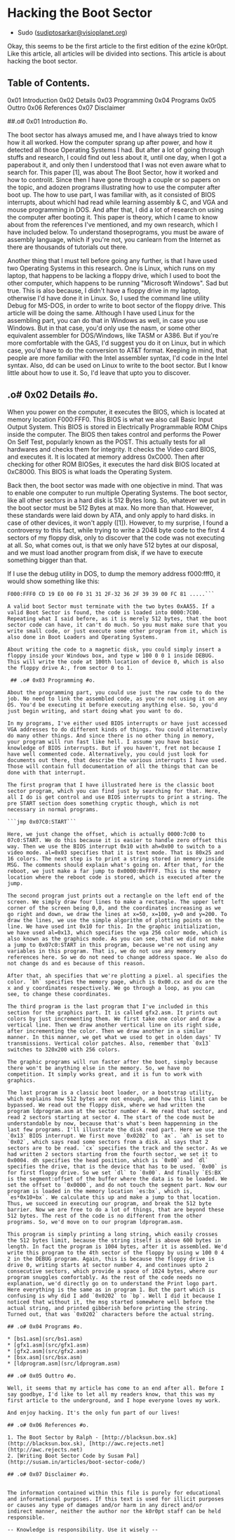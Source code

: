 # Hacking the Boot Sector
  - Sudo (sudiptosarkar@visioplanet.org)

Okay, this seems to be the first article to the first edition of the ezine 
k0r0pt. Like this article, all articles will be divided into sections. This 
article is about hacking the boot sector.


## Table of Contents.

0x01 Introduction
0x02 Details
0x03 Programming
0x04 Programs
0x05 Outtro
0x06 References
0x07 Disclaimer

##.o# 0x01 Introduction #o.

The boot sector has always amused me, and I have always tried to know how it all worked. How the computer sprang up after power, and how it detected all those Operating Systems I had. But after a lot of going through stuffs and research, I could find out less about it, until one day, when I got a paperabout it, and only then I understood that I was not even aware what to search for. This paper [1], was about The Boot Sector, how it worked and how to controlit. Since then I have gone through a couple or so papers on the topic, and adozen programs illustrating how to use the computer after boot up. The how to use part, I was familiar with, as it consisted of BIOS interrupts, about whichI had read while learning assembly & C, and VGA and mouse programming in DOS. And after that, I did a lot of research on using the computer after booting it. This paper is theory, which I came to know about from the references I've mentioned, and my own research, which I have included below. To understand thoseprograms, you must be aware of assembly language, which if you're not, you canlearn from the Internet as there are thousands of tutorials out there.

Another thing that I must tell before going any further, is that I have used two Operating Systems in this research. One is Linux, which runs on my laptop, that happens to be lacking a floppy drive, which I used to boot the other computer, which happens to be running "Microsoft Windows". Sad but true. This is also because, I didn't have a floppy drive in my laptop, otherwise I'd have done it in Linux. So, I used the command line utility Debug for MS-DOS, in order to write to boot sector of the floppy drive. This article will be doing the same. Although I have used Linux for the assembling part, you can do that in Windows as well, in case you use Windows. But in that case, you'd only use the nasm, or some other equivalent assembler for DOS/Windows, like TASM or A386. But if you're more comfortable with the GAS, I'd suggest you do it on Linux, but in which case, you'd have to do the conversion to AT&T format. Keeping in mind, that people are more familiar with the Intel assembler syntax, I'd code in the Intel syntax. Also, dd can be used on Linux to write to the boot sector. But I know little about how to use it. So, I'd leave that upto you to discover.

## .o# 0x02 Details #o.

When you power on the computer, it executes the BIOS, which is located at memory location F000:FFF0. This BIOS is what we also call Basic Input Output System. This BIOS is stored in Electrically Programmable ROM Chips inside the computer. The BIOS then takes control and performs the Power On Self Test, popularly known as the POST. This actually tests for all hardwares and checks them for integrity. It checks the Video card BIOS, and executes it. It is located at memory address 0xC000. Then after checking for other ROM BIOSes, it executes the hard disk BIOS located at 0xC8000. This BIOS is what loads the Operating System.

Back then, the boot sector was made with one objective in mind. That was to enable one computer to run multiple Operating Systems. The boot sector, like all other sectors in a hard disk is 512 Bytes long. So, whatever we put in the boot sector must be 512 Bytes at max. No more than that. However, these standards were laid down by ATA, and only apply to hard disks. in case of other devices, it won't apply ([1]). However, to my surprise, I found a controversy to this fact, while trying to write a 2048 byte code to the first 4 sectors of my floppy disk, only to discover that the code was not executing at all. So, what comes out, is that we only have 512 bytes at our disposal, and we must load another program from disk, if we have to execute something bigger than that.

If I use the debug utility in DOS, to dump the memory address f000:fff0, it would show something like this:

```-d f000:fff0
F000:FFF0 CD 19 E0 00 F0 31 31 2F-32 36 2F 39 39 00 FC 81 .....```

A valid boot Sector must terminate with the two bytes 0xAA55. If a valid Boot Sector is found, the code is loaded into 0000:7C00. Repeating what I said before, as it is merely 512 bytes, that the boot sector code can have, it can't do much. So you must make sure that you write small code, or just execute some other program from it, which is also done in Boot Loaders and Operating Systems.

About writing the code to a magnetic disk, you could simply insert a floppy inside your Windows box, and type w 100 0 0 1 inside DEBUG. This will write the code at 100th location of device 0, which is also the floppy drive A:, from sector 0 to 1.

 ## .o# 0x03 Programming #o.

About the programming part, you could use just the raw code to do the job. No need to link the assembled code, as you're not using it on any OS. You'd be executing it before executing anything else. So, you'd just begin writing, and start doing what you want to do.

In my programs, I've either used BIOS interrupts or have just accessed VGA addresses to do different kinds of things. You could alternatively do many other things. And since there is no other thing in memory, your program will run fast like hell. I assume you have basic knowledge of BIOS interrupts. But if you haven't, fret not because I have well commented code. Alternatively, you could just look for documents out there, that describe the various interrupts I have used. Those will contain full documentation of all the things that can be done with that interrupt.

The first program that I have illustrated here is the classic boot sector program, which you can find just by searching for that. Here, all I do is get control and use BIOS interrupts to print a string. The pre START section does something cryptic though, which is not necessary in normal programs.

```jmp 0x07C0:START```

Here, we just change the offset, which is actually 0000:7c00 to 07c0:START. We do this because it is easier to handle zero offset this way. Then we use the BIOS interrupt 0x10 with ah=0x00 to switch to a video mode. al=0x03 specifies that it is text mode. That is 80x25 and 16 colors. The next step is to print a string stored in memory inside MSG. The comments should explain what's going on. After that, for the reboot, we just make a far jump to 0x0000:0xFFFF. This is the memory location where the reboot code is stored, which is executed after the jump.

The second program just prints out a rectangle on the left end of the screen. We simply draw four lines to make a rectangle. The upper left corner of the screen being 0,0, and the coordinates increasing as we go right and down, we draw the lines at x=50, x=100, y=0 and y=200. To draw the lines, we use the simple algorithm of plotting points on the line. We have used int 0x10 for this. In the graphic initialization, we have used al=0x13, which specifies the vga 256 color mode, which is also known as the graphics mode. As you can see, that we did not make a jump to 0x07c0:START in this program, because we're not using any variables in this program. That is, we do not use any memory references here. So we do not need to change address space. We also do not change ds and es because of this reason.

After that, ah specifies that we're plotting a pixel. al specifies the color. `bh` specifies the memory page, which is 0x00.cx and dx are the x and y coordinates respectively. We go through a loop, as you can see, to change these coordinates.

The third program is the last program that I've included in this section for the graphics part. It is called gfx2.asm. It prints out colors by just incrementing them. We first take one color and draw a vertical line. Then we draw another vertical line on its right side, after incrementing the color. Then we draw another in a similar manner. In this manner, we get what we used to get in olden days' TV transmissions. Vertical color patches. Also, remember that `0x13` switches to 320x200 with 256 colors.

The graphic programs will run faster after the boot, simply because there won't be anything else in the memory. So, we have no competition. It simply works great, and it is fun to work with graphics.

The last program is a classic boot loader, or a bootstrap utility, which explains how 512 bytes are not enough, and how this limit can be bypassed. We read out the floppy disk, where we had written the program ldprogram.asm at the sector number 4. We read that sector, and read 2 sectors starting at sector 4. The start of the code must be understandable by now, because that's what's been happenning in the last few programs. I'll illustrate the disk read part. Here we use the `0x13` BIOS interrupt. We first move `0x0202` to `ax`. `ah` is set to `0x02`, which says read some sectors from a disk. al says that 2 sectors are to be read. `cx` specifies the track and the sector. As we had written 2 sectors starting from the fourth sector, we set it to 0x0004. dh specifies the head position, which is `0x00` and `dl` specifies the drive, that is the device that has to be used. `0x00` is for first floppy drive. So we set `dl` to `0x00`. And finally `ES:BX` is the segment:offset of the buffer where the data is to be loaded. We set the offset to `0x0000`, and do not touch the segment part. Now our program is loaded in the memory location `es:bx`, which is, `es*0x10+bx`. We calculate this up and make a jump to that location. Thus, we succeed in executing our program, and break the 512 byte barrier. Now we are free to do a lot of things, that are beyond these 512 bytes. The rest of the code is no different from the other programs. So, we'd move on to our program ldprogram.asm.

This program is simply printing a long string, which easily crosses the 512 bytes limit, because the string itself is above 600 bytes in length. In fact the program is 1004 bytes, after it is assembled. We'd write this program to the 4th sector of the floppy by using w 100 0 4 2 in the DEBUG program. Again, this is because the floppy drive is drive 0, writing starts at sector number 4, and continues upto 2 consecutive sectors, which provide a space of 1024 bytes, where our program snuggles comfortably. As the rest of the code needs no explanation, we'd directly go on to understand the Print logo part. Here everything is the same as in program 1. But the part which is confusing is why did I add `0x0202` to `bp`. Well I did it because I noticed that without it, the msg started somewhere well before the actual string, and printed gibberish before printing the string. Turned out, that was `0x0202` characters before the actual string.

## .o# 0x04 Programs #o.

* [bs1.asm](src/bs1.asm)
* [gfx1.asm](src/gfx1.asm)
* [gfx2.asm](src/gfx2.asm)
* [bsx.asm](src/bsx.asm)
* [ldprogram.asm](src/ldprogram.asm)

## .o# 0x05 Outtro #o.

Well, it seems that my article has come to an end after all. Before I say goodbye, I'd like to let all my readers know, that this was my first article to the underground, and I hope everyone loves my work.

And enjoy hacking. It's the only fun part of our lives!

## .o# 0x06 References #o.

1. The Boot Sector by Ralph - [http://blacksun.box.sk](http://blacksun.box.sk), [http://awc.rejects.net](http://awc.rejects.net)
2. [Writing Boot Sector Code by Susam Pal](http://susam.in/articles/boot-sector-code/)

## .o# 0x07 Disclaimer #o.


The information contained within this file is purely for educational and informational purposes. If this text is used for illicit purposes or causes any type of damages and/or harm in any direct and/or indirect manner, neither the author nor the k0r0pt staff can be held responsible.

-- Knowledge is responsibility. Use it wisely --